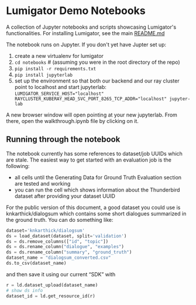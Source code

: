 # Lumigator Demo Notebooks
A collection of Jupyter notebooks and scripts showcasing Lumigator's functionalities. For installing Lumigator, see the main [README.md](README.md)

The notebook runs on Jupyter. If you don't yet have Jupter set up: 

1. create a new virtualenv for lumigator
2. `cd notebooks` # (assuming you were in the root directory of the repo)
3. `pip install -r requirements.txt`
4. `pip install jupyterlab` 
5. set up the environment so that both our backend and our ray cluster point to localhost and start jupyterlab:
```LUMIGATOR_SERVICE_HOST="localhost" RAYCLUSTER_KUBERAY_HEAD_SVC_PORT_8265_TCP_ADDR="localhost" jupyter-lab```

A new browser window will open pointing at your new jupyterlab. From there, open the walkthrough.ipynb file by clicking on it.


## Running through the notebook

The notebook currently has some references to dataset/job UUIDs which are stale. 
The easiest way to get started with an evaluation job is the following:

+ all cells until the Generating Data for Ground Truth Evaluation section are tested and working 
+ you can run the cell which shows information about the Thunderbird dataset after providing your dataset UUID

For the public version of this document, a good dataset you could use is knkarthick/dialogsum which contains some short dialogues summarized in the ground truth. You can do something like:
```python
dataset='knkarthick/dialogsum'
ds = load_dataset(dataset, split='validation')
ds = ds.remove_columns(["id", "topic"])
ds = ds.rename_column("dialogue", "examples")
ds = ds.rename_column("summary", "ground_truth")
dataset_name = "dialogsum_converted.csv"
ds.to_csv(dataset_name)
```
and then save it using our current “SDK” with

```python
r = ld.dataset_upload(dataset_name)
# show ds info
dataset_id = ld.get_resource_id(r)
```